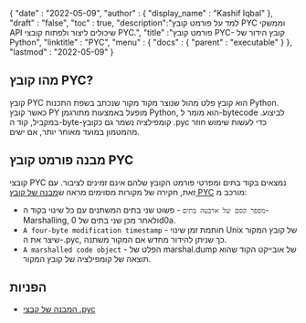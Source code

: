 {
  "date" : "2022-05-09",
  "author" : {
    "display_name" : "Kashif Iqbal"
},
  "draft" : "false",
  "toc" : true,
  "description":"למד על פורמט קובץ PYC וממשקי API שיכולים ליצור ולפתוח קובצי PYC.",
  "title" :"פורמט קובץ PYC- קובץ הידור של Python",
  "linktitle" : "PYC",
  "menu" : {
    "docs" : {
      "parent" : "executable"
}
},
  "lastmod" : "2022-05-09"
}

## מהו קובץ PYC?

קובץ PYC הוא קובץ פלט מהול שנוצר מקוד מקור שנכתב בשפת התכנות Python. כאשר קובץ PY מופעל באמצעות מתורגמן Python, הוא מומר ל-bytecode לביצוע. במקביל, קוד ה-byte-קומפילציה נשמר גם כקובץ .pyc כדי לעשות שימוש חוזר מהמטמון במועד מאוחר יותר, אם ישים.

## מבנה פורמט קובץ PYC

קובצי PYC נמצאים בקוד בתים ומפרטי פורמט הקובץ שלהם אינם זמינים לציבור. עם זאת, חקירה של מקורות מסוימים מראה ש[מבנה של קובץ PYC](https://nedbatchelder.com/blog/200804/the_structure_of_pyc_files.html) מורכב מ:

* `מספר קסם של ארבעה בתים` - פשוט שני בתים המשתנים עם כל שינוי בקוד ה-Marshalling, ולאחר מכן שני בתים של 0d0a.
* `A four-byte modification timestamp` - חותמת זמן שינוי Unix של קובץ המקור שיצר את ה-.pyc, כך שניתן להידור מחדש אם המקור משתנה.
* `A marshalled code object` - הפלט של marshal.dump של אובייקט הקוד שהוא תוצאה של קומפילציה של קובץ המקור.

## הפניות

* [המבנה של קבצי .pyc](https://nedbatchelder.com/blog/200804/the_structure_of_pyc_files.html)

